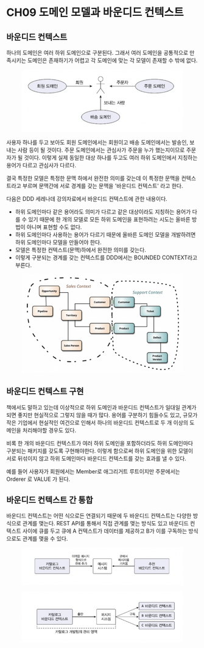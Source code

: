 # CH09 도메인 모델과 바운디드 컨텍스트

## 바운디드 컨텍스트

하나의 도메인은 여러 하위 도메인으로 구분된다. 그래서 여러 도메인을 공통적으로 만족시키는 도메인은 존재하기가 어렵고 각 도메인에 맞는 각 모델이 존재할 수 밖에 없다.

<figure><img src="../../.gitbook/assets/image (14) (1) (1) (1).png" alt=""><figcaption></figcaption></figure>

사용자 하나를 두고 보아도 회원 도메인에서는 회원이고 배송 도메인에서는 발송인, 보내는 사람 등이 될 것이다. 주문 도메인에서는 관심사가 주문을 누가 했는지이므로 주문자가 될 것이다. 이렇게 실제 동일한 대상 하나를 두고도 여러 하위 도메인에서 지칭하는 용어가 다르고 관심사가 다르다.

결국 특정한 모델은 특정한 문맥 하에서 완전한 의미를 갖는데 이 특정한 문맥을 컨텍스트라고 부르며 문맥간에 서로 경계를 갖는 문맥을 '바운디드 컨텍스트' 라고 한다.

다음은 DDD 세레나데 강의자료에서 바운디드 컨텍스트에 관한 내용이다.

* 하위 도메인마다 같은 용어라도 의미가 다르고 같은 대상이라도 지칭하는 용어가 다를 수 있기 때문에 한 개의 모델로 모든 하위 도메인을 표현하려는 시도는 올바른 방법이 아니며 표현할 수도 없다.
* 하위 도메인마다 사용하는 용어가 다르기 때문에 올바른 도메인 모델을 개발하려면 하위 도메인마다 모델을 만들어야 한다.
* 모델은 특정한 컨텍스트(문맥)하에서 완전한 의미를 갖는다.
* 이렇게 구분되는 경계를 갖는 컨텍스트를 DDD에서는 BOUNDED CONTEXT라고 부른다.

<figure><img src="../../.gitbook/assets/image (13) (1) (1) (1).png" alt=""><figcaption></figcaption></figure>



## 바운디드 컨텍스트 구현

책에서도 말하고 있는데 이상적으로 하위 도메인과 바운디드 컨텍스트가 일대일 관계가 되면 좋지만 현실적으로 그렇지 않을 때가 많다. 용어를 구분하기 힘들수도 있고, 규모가 작은 기업에서 현실적인 여건으로 인해서 하나의 바운디드 컨텍스트로 두 개 이상의 도메인을 처리해야할 경우도 있다.

비록 한 개의 바운디드 컨텍스트가 여러 하위 도메인을 포함하더라도 하위 도메인마다 구분되는 패키지를 갖도록 구현해야한다. 이렇게 함으로써 하위 도메인을 위한 모델이 서로 뒤섞이지 않고 하위 도메인마다 바운디드 컨텍스트를 갖는 효과를 낼 수 있다.

예를 들어 사용자가 회원에서는 Member로 애그리거트 루트이지만 주문에서는 Orderer 로 VALUE 가 된다.



## 바운디드 컨텍스트 간 통합

바운디드 컨텍스트는 어떤 식으로든 연결되기 때문에 두 바운디드 컨텍스트는 다양한 방식으로 관계를 맺는다. REST API를 통해서 직접 관계를 맺는 방식도 있고 바운디드 컨텍스트 사이에 큐를 두고 큐에 A 컨텍스트가 데이터를 제공하고 B가 이를 구독하는 방식으로도 관계를 맺을 수 있다.

<figure><img src="../../.gitbook/assets/image (11) (1) (1).png" alt=""><figcaption></figcaption></figure>

<figure><img src="../../.gitbook/assets/image (10) (1) (1) (1).png" alt=""><figcaption></figcaption></figure>
